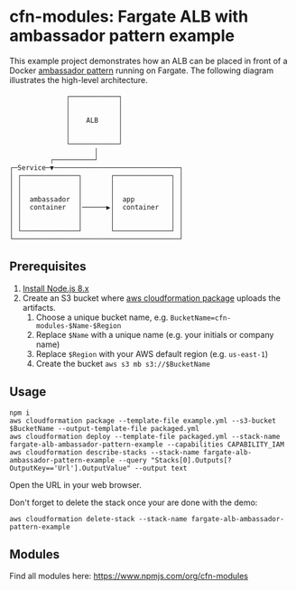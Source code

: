 # cfn-modules: Fargate ALB with ambassador pattern example

This example project demonstrates how an ALB can be placed in front of a Docker [ambassador pattern](https://docs.microsoft.com/en-us/azure/architecture/patterns/ambassador) running on Fargate. The following diagram illustrates the high-level architecture.

```
              ┌────────────┐               
              │            │               
              │            │               
              │    ALB     │               
              │            │               
              │            │               
              └────────────┘               
                     │                     
          ┌──────────┘                     
┌─Service─▼───────────────────────────────┐
│ ┌──────────────┐       ┌──────────────┐ │
│ │              │       │              │ │
│ │              │       │              │ │
│ │  ambassador  │       │  app         │ │
│ │  container   │──────▶│  container   │ │
│ │              │       │              │ │
│ │              │       │              │ │
│ └──────────────┘       └──────────────┘ │
└─────────────────────────────────────────┘
```

## Prerequisites

1. [Install Node.js 8.x](https://nodejs.org/)
2. Create an S3 bucket where [aws cloudformation package](https://docs.aws.amazon.com/cli/latest/reference/cloudformation/package.html) uploads the artifacts.
    1. Choose a unique bucket name, e.g. `BucketName=cfn-modules-$Name-$Region`
    2. Replace `$Name` with a unique name (e.g. your initials or company name)
    3. Replace `$Region` with your AWS default region (e.g. `us-east-1`)
    4. Create the bucket `aws s3 mb s3://$BucketName`

## Usage

```
npm i
aws cloudformation package --template-file example.yml --s3-bucket $BucketName --output-template-file packaged.yml
aws cloudformation deploy --template-file packaged.yml --stack-name fargate-alb-ambassador-pattern-example --capabilities CAPABILITY_IAM
aws cloudformation describe-stacks --stack-name fargate-alb-ambassador-pattern-example --query "Stacks[0].Outputs[?OutputKey=='Url'].OutputValue" --output text
```

Open the URL in your web browser.

Don't forget to delete the stack once your are done with the demo:

```
aws cloudformation delete-stack --stack-name fargate-alb-ambassador-pattern-example
```

## Modules

Find all modules here: https://www.npmjs.com/org/cfn-modules
